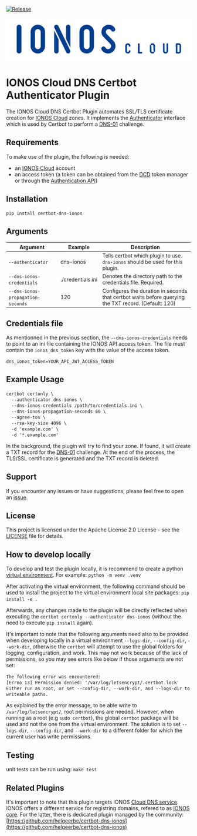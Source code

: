[![Release](https://img.shields.io/github/v/release/ionos-cloud/certbot-dns-ionos-cloud.svg)](https://github.com/ionos-cloud/certbot-dns-ionos-cloud/releases/latest)

![Alt text](.github/IONOS.CLOUD.BLU.svg?raw=true "Title")

# IONOS Cloud DNS Certbot Authenticator Plugin

The IONOS Cloud DNS Certbot Plugin automates SSL/TLS certificate creation for [IONOS Cloud](https://cloud.ionos.com/) zones. It implements the [Authenticator](https://github.com/certbot/certbot/blob/master/certbot/certbot/interfaces.py#L158) interface which is used by Certbot to perform a [DNS-01](https://letsencrypt.org/docs/challenge-types/#dns-01-challenge) challenge.

## Requirements

To make use of the plugin, the following is needed:
* an [IONOS Cloud](https://cloud.ionos.com/) account
* an access token (a token can be obtained from the [DCD](https://dcd.ionos.com/) token manager or through the [Authentication API](https://api.ionos.com/docs/authentication/v1/))


## Installation

```
pip install certbot-dns-ionos
```

## Arguments

| Argument                            | Example     | Description                                                                                                                                                                     |
|-------------------------------------|-------------------|---------------------------------------------------------------------------------------------------------------------------------------------------------------------------------|
| `--authenticator`                   | dns-ionos       | Tells certbot which plugin to use. `dns-ionos` should be used for this plugin.                                                                               | 
| `--dns-ionos-credentials`         | ./credentials.ini | Denotes the directory path to the credentials file. Required. |
| `--dns-ionos-propagation-seconds` | 120               | Configures the duration in seconds that certbot waits before querying the TXT record. (Default: 120)                                  |


## Credentials file

As mentionned in the previous section, the `--dns-ionos-credentials` needs to point to an ini file containing the IONOS API access token. The file must contain the `ionos_dns_token` key with the value of the access token. 

```
dns_ionos_token=YOUR_API_JWT_ACCESS_TOKEN

```

## Example Usage

```
certbot certonly \
  --authenticator dns-ionos \
  --dns-ionos-credentials /path/to/credentials.ini \
  --dns-ionos-propagation-seconds 60 \
  --agree-tos \
  --rsa-key-size 4096 \
  -d 'example.com' \
  -d '*.example.com'
```

In the background, the plugin will try to find your zone. If found, it will create a TXT record for the [DNS-01](https://letsencrypt.org/docs/challenge-types/#dns-01-challenge) challenge. At the end of the process, the TLS/SSL certificate is generated and the TXT record is deleted.

## Support

If you encounter any issues or have suggestions, please feel free to open an [issue](https://github.com/ionos-cloud/certbot-dns-ionos-cloud/issues).

## License

This project is licensed under the Apache License 2.0 License - see the [LICENSE](https://github.com/ionos-cloud/certbot-dns-ionos-cloud/blob/init/LICENSE) file for details.

## How to develop locally

To develop and test the plugin locally, it is recommend to create a python [virtual environment](https://docs.python.org/3/library/venv.html). For example: `python -m venv .venv`

After activating the virtual environment, the following command should be used to install the project to the virtual environment local site packages: `pip install -e .`

Afterwards, any changes made to the plugin will be directly reflected when executing the `certbot certonly --authenticator dns-ionos` (without the need to execute `pip install` again). 

It's important to note that the following arguments need also to be provided when developing locally in a virtual environment `--logs-dir`, `--config-dir`, `--work-dir`, otherwise the `certbot` will attempt to use the global folders for logging, configuration, and work. This may not work because of the lack of permissions, so you may see errors like below if those arguments are not set:

```
The following error was encountered:
[Errno 13] Permission denied: '/var/log/letsencrypt/.certbot.lock'
Either run as root, or set --config-dir, --work-dir, and --logs-dir to writeable paths.
```

As explained by the error message, to be able write to `/var/log/letsencrypt/`, root permissions are needed. However, when running as a root (e.g `sudo certbot`), the global `certbot` package will be used and not the one from the virtual environment. The solution is to set `--logs-dir`, `--config-dir`, and `--work-dir` to a different folder for which the current user has write permissions.

## Testing

unit tests can be run using: `make test`

## Related Plugins

It's important to note that this plugin targets IONOS [Cloud DNS service](https://cloud.ionos.com/network/cloud-dns). 
IONOS offers a different service for registring domains, refered to as [IONOS core](https://www.ionos.com/domains/domain-names). For the latter, there is dedicated plugin managed by the community: [https://github.com/helgeerbe/certbot-dns-ionos](https://github.com/helgeerbe/certbot-dns-ionos)
